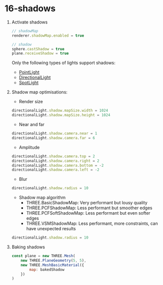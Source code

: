 # 16-shadows

1. Activate shadows

    ```js
    // shadowMap
    renderer.shadowMap.enabled = true

    // shadow
    sphere.castShadow = true
    plane.receiveShadow = true
    ```

    Only the following types of lights support shadows:

    - [PointLight](https://threejs.org/docs/index.html#api/en/lights/PointLight)
    - [DirectionalLight](https://threejs.org/docs/index.html#api/en/lights/DirectionalLight)
    - [SpotLight](https://threejs.org/docs/index.html#api/en/lights/SpotLight)

2. Shadow map optimisations:

   - Render size

   ```js
   directionalLight.shadow.mapSize.width = 1024
   directionalLight.shadow.mapSize.height = 1024
   ```

   - Near and far

   ```js
   directionalLight.shadow.camera.near = 1
   directionalLight.shadow.camera.far = 6
   ```

   - Amplitude

   ```js
   directionalLight.shadow.camera.top = 2
   directionalLight.shadow.camera.right = 2
   directionalLight.shadow.camera.bottom = -2
   directionalLight.shadow.camera.left = -2
   ```

   - Blur

   ```js
   directionalLight.shadow.radius = 10
   ```

    - Shadow map algorithm
        - THREE.BasicShadowMap: Very performant but lousy quality
        - THREE.PCFShadowMap: Less performant but smoother edges
        - THREE.PCFSoftShadowMap: Less performant but even softer edges
        - THREE.VSMShadowMap: Less performant, more constraints, can have unexpected results

    ```js
    directionalLight.shadow.radius = 10
    ```

3. Baking shadows

    ```js
    const plane = new THREE.Mesh(
        new THREE.PlaneGeometry(5, 5),
        new THREE.MeshBasicMaterial({
            map: bakedShadow
        })
    )
    ```
